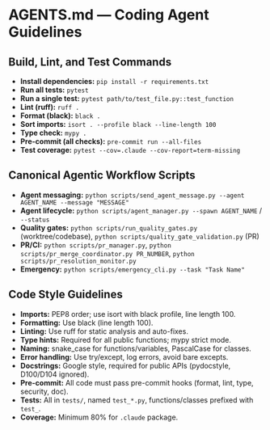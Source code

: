 # AGENTS.md — Coding Agent Guidelines

## Build, Lint, and Test Commands
- **Install dependencies:** `pip install -r requirements.txt`
- **Run all tests:** `pytest`
- **Run a single test:** `pytest path/to/test_file.py::test_function`
- **Lint (ruff):** `ruff .`
- **Format (black):** `black .`
- **Sort imports:** `isort . --profile black --line-length 100`
- **Type check:** `mypy .`
- **Pre-commit (all checks):** `pre-commit run --all-files`
- **Test coverage:** `pytest --cov=.claude --cov-report=term-missing`

## Canonical Agentic Workflow Scripts
- **Agent messaging:** `python scripts/send_agent_message.py --agent AGENT_NAME --message "MESSAGE"`
- **Agent lifecycle:** `python scripts/agent_manager.py --spawn AGENT_NAME` / `--status`
- **Quality gates:** `python scripts/run_quality_gates.py` (worktree/codebase), `python scripts/quality_gate_validation.py` (PR)
- **PR/CI:** `python scripts/pr_manager.py`, `python scripts/pr_merge_coordinator.py PR_NUMBER`, `python scripts/pr_resolution_monitor.py`
- **Emergency:** `python scripts/emergency_cli.py --task "Task Name"`

## Code Style Guidelines
- **Imports:** PEP8 order; use isort with black profile, line length 100.
- **Formatting:** Use black (line length 100).
- **Linting:** Use ruff for static analysis and auto-fixes.
- **Type hints:** Required for all public functions; mypy strict mode.
- **Naming:** snake_case for functions/variables, PascalCase for classes.
- **Error handling:** Use try/except, log errors, avoid bare excepts.
- **Docstrings:** Google style, required for public APIs (pydocstyle, D100/D104 ignored).
- **Pre-commit:** All code must pass pre-commit hooks (format, lint, type, security, doc).
- **Tests:** All in `tests/`, named `test_*.py`, functions/classes prefixed with `test_`.
- **Coverage:** Minimum 80% for `.claude` package.
